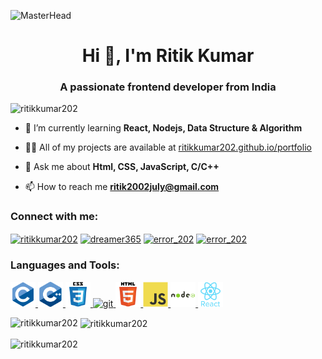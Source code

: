 ![MasterHead](https://images.wallpapersden.com/image/download/programmer-eat-sleep-code-and-repeat_bG1rbWWUmZqaraWkpJRnamtlrWZlbWU.jpg)
<h1 align="center">Hi 👋, I'm Ritik Kumar</h1>
<h3 align="center">A passionate frontend developer from India</h3>

<p align="left"> <img src="https://komarev.com/ghpvc/?username=ritikkumar202&label=Profile%20views&color=0e75b6&style=flat" alt="ritikkumar202" /> </p>

- 🌱 I’m currently learning **React, Nodejs, Data Structure & Algorithm**

- 👨‍💻 All of my projects are available at [ritikkumar202.github.io/portfolio](ritikkumar202.github.io/portfolio)

- 💬 Ask me about **Html, CSS, JavaScript, C/C++**

- 📫 How to reach me **ritik2002july@gmail.com**

<h3 align="left">Connect with me:</h3>
<p align="left">
<a href="https://linkedin.com/in/ritikkumar202" target="blank"><img align="center" src="https://raw.githubusercontent.com/rahuldkjain/github-profile-readme-generator/master/src/images/icons/Social/linked-in-alt.svg" alt="ritikkumar202" height="30" width="40" /></a>
<a href="https://www.codechef.com/users/dreamer365" target="blank"><img align="center" src="https://cdn.jsdelivr.net/npm/simple-icons@3.1.0/icons/codechef.svg" alt="dreamer365" height="30" width="40" /></a>
<a href="https://codeforces.com/profile/error_202" target="blank"><img align="center" src="https://raw.githubusercontent.com/rahuldkjain/github-profile-readme-generator/master/src/images/icons/Social/codeforces.svg" alt="error_202" height="30" width="40" /></a>
<a href="https://www.leetcode.com/error_202" target="blank"><img align="center" src="https://raw.githubusercontent.com/rahuldkjain/github-profile-readme-generator/master/src/images/icons/Social/leet-code.svg" alt="error_202" height="30" width="40" /></a>
</p>

<h3 align="left">Languages and Tools:</h3>
<p align="left"> <a href="https://www.cprogramming.com/" target="_blank" rel="noreferrer"> <img src="https://raw.githubusercontent.com/devicons/devicon/master/icons/c/c-original.svg" alt="c" width="40" height="40"/> </a> <a href="https://www.w3schools.com/cpp/" target="_blank" rel="noreferrer"> <img src="https://raw.githubusercontent.com/devicons/devicon/master/icons/cplusplus/cplusplus-original.svg" alt="cplusplus" width="40" height="40"/> </a> <a href="https://www.w3schools.com/css/" target="_blank" rel="noreferrer"> <img src="https://raw.githubusercontent.com/devicons/devicon/master/icons/css3/css3-original-wordmark.svg" alt="css3" width="40" height="40"/> </a> <a href="https://git-scm.com/" target="_blank" rel="noreferrer"> <img src="https://www.vectorlogo.zone/logos/git-scm/git-scm-icon.svg" alt="git" width="40" height="40"/> </a> <a href="https://www.w3.org/html/" target="_blank" rel="noreferrer"> <img src="https://raw.githubusercontent.com/devicons/devicon/master/icons/html5/html5-original-wordmark.svg" alt="html5" width="40" height="40"/> </a> <a href="https://developer.mozilla.org/en-US/docs/Web/JavaScript" target="_blank" rel="noreferrer"> <img src="https://raw.githubusercontent.com/devicons/devicon/master/icons/javascript/javascript-original.svg" alt="javascript" width="40" height="40"/> </a> <a href="https://nodejs.org" target="_blank" rel="noreferrer"> <img src="https://raw.githubusercontent.com/devicons/devicon/master/icons/nodejs/nodejs-original-wordmark.svg" alt="nodejs" width="40" height="40"/> </a> <a href="https://reactjs.org/" target="_blank" rel="noreferrer"> <img src="https://raw.githubusercontent.com/devicons/devicon/master/icons/react/react-original-wordmark.svg" alt="react" width="40" height="40"/> </a> </p>

<p><img align="left" src="https://github-readme-stats.vercel.app/api/top-langs?username=ritikkumar202&show_icons=true&locale=en&layout=compact" alt="ritikkumar202" /></p>

<p>&nbsp;<img align="center" src="https://github-readme-stats.vercel.app/api?username=ritikkumar202&show_icons=true&locale=en" alt="ritikkumar202" /></p>

<p><img align="center" src="https://github-readme-streak-stats.herokuapp.com/?user=ritikkumar202&" alt="ritikkumar202" /></p>
